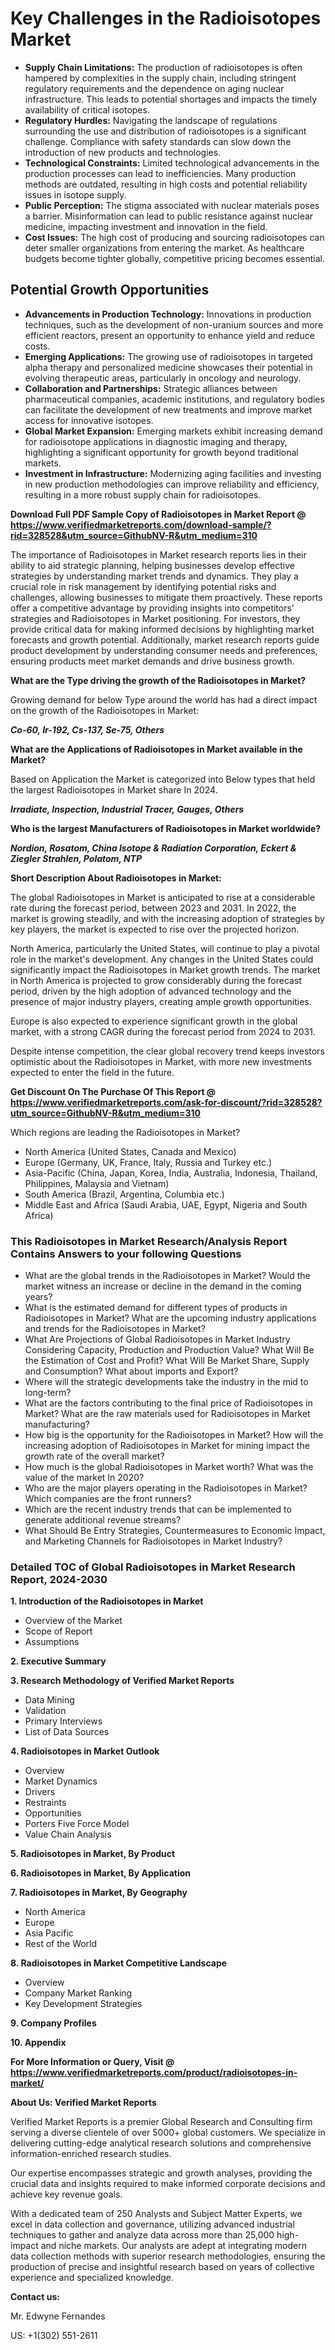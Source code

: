 <p class="">    <h1>Key Challenges in the Radioisotopes Market</h1>    <ul>        <li>            <strong>Supply Chain Limitations:</strong> The production of radioisotopes is often hampered by complexities in the supply chain, including stringent regulatory requirements and the dependence on aging nuclear infrastructure. This leads to potential shortages and impacts the timely availability of critical isotopes.        </li>        <li>            <strong>Regulatory Hurdles:</strong> Navigating the landscape of regulations surrounding the use and distribution of radioisotopes is a significant challenge. Compliance with safety standards can slow down the introduction of new products and technologies.        </li>        <li>            <strong>Technological Constraints:</strong> Limited technological advancements in the production processes can lead to inefficiencies. Many production methods are outdated, resulting in high costs and potential reliability issues in isotope supply.        </li>        <li>            <strong>Public Perception:</strong> The stigma associated with nuclear materials poses a barrier. Misinformation can lead to public resistance against nuclear medicine, impacting investment and innovation in the field.        </li>        <li>            <strong>Cost Issues:</strong> The high cost of producing and sourcing radioisotopes can deter smaller organizations from entering the market. As healthcare budgets become tighter globally, competitive pricing becomes essential.        </li>    </ul>    <h2>Potential Growth Opportunities</h2>    <ul>        <li>            <strong>Advancements in Production Technology:</strong> Innovations in production techniques, such as the development of non-uranium sources and more efficient reactors, present an opportunity to enhance yield and reduce costs.         </li>        <li>            <strong>Emerging Applications:</strong> The growing use of radioisotopes in targeted alpha therapy and personalized medicine showcases their potential in evolving therapeutic areas, particularly in oncology and neurology.         </li>        <li>            <strong>Collaboration and Partnerships:</strong> Strategic alliances between pharmaceutical companies, academic institutions, and regulatory bodies can facilitate the development of new treatments and improve market access for innovative isotopes.        </li>        <li>            <strong>Global Market Expansion:</strong> Emerging markets exhibit increasing demand for radioisotope applications in diagnostic imaging and therapy, highlighting a significant opportunity for growth beyond traditional markets.         </li>        <li>            <strong>Investment in Infrastructure:</strong> Modernizing aging facilities and investing in new production methodologies can improve reliability and efficiency, resulting in a more robust supply chain for radioisotopes.        </li>    </ul></p><p class=""><strong>Download Full PDF Sample Copy of Radioisotopes in Market Report @ <a href="https://www.verifiedmarketreports.com/download-sample/?rid=328528&utm_source=GithubNV-R&utm_medium=310" target="_blank">https://www.verifiedmarketreports.com/download-sample/?rid=328528&utm_source=GithubNV-R&utm_medium=310</a></strong></p><p>The importance of&nbsp;Radioisotopes in Market research reports lies in their ability to aid strategic planning, helping businesses develop effective strategies by understanding market trends and dynamics. They play a crucial role in risk management by identifying potential risks and challenges, allowing businesses to mitigate them proactively. These reports offer a competitive advantage by providing insights into competitors' strategies and Radioisotopes in Market positioning. For investors, they provide critical data for making informed decisions by highlighting market forecasts and growth potential. Additionally, market research reports guide product development by understanding consumer needs and preferences, ensuring products meet market demands and drive business growth.</p><p><strong>What are the&nbsp;Type driving the growth of the Radioisotopes in Market?</strong></p><p id="" class="">Growing demand for below Type around the world has had a direct impact on the growth of the Radioisotopes in Market:</p><p class=""><em><strong>Co-60, Ir-192, Cs-137, Se-75, Others</strong></em></p><p class=""><strong>What are the&nbsp;Applications&nbsp;of Radioisotopes in Market available in the Market?</strong></p><p id="" class="">Based on Application the Market is categorized into Below types that held the largest Radioisotopes in Market share In 2024.</p><p class=""><em><strong>Irradiate, Inspection, Industrial Tracer, Gauges, Others</strong></em></p><p class=""><strong>Who is the largest Manufacturers of Radioisotopes in Market worldwide?</strong></p><p><em><strong>Nordion, Rosatom, China lsotope & Radiation Corporation, Eckert & Ziegler Strahlen, Polatom, NTP</strong></em></p><p id="" class=""><strong>Short Description About Radioisotopes in Market:</strong></p><p>The global Radioisotopes in Market is anticipated to rise at a considerable rate during the forecast period, between 2023 and 2031. In 2022, the market is growing steadily, and with the increasing adoption of strategies by key players, the market is expected to rise over the projected horizon.</p><p>North America, particularly the United States, will continue to play a pivotal role in the market's development. Any changes in the United States could significantly impact the Radioisotopes in Market growth trends. The market in North America is projected to grow considerably during the forecast period, driven by the high adoption of advanced technology and the presence of major industry players, creating ample growth opportunities.</p><p>Europe is also expected to experience significant growth in the global market, with a strong CAGR during the forecast period from 2024 to 2031.</p><p>Despite intense competition, the clear global recovery trend keeps investors optimistic about the Radioisotopes in Market, with more new investments expected to enter the field in the future.</p><p id="" class=""><strong>Get Discount On The Purchase Of This Report @ <a href="https://www.verifiedmarketreports.com/ask-for-discount/?rid=328528?utm_source=GithubNV-R&utm_medium=310" target="_blank">https://www.verifiedmarketreports.com/ask-for-discount/?rid=328528?utm_source=GithubNV-R&utm_medium=310</a></strong></p><p class="">Which regions are leading the Radioisotopes in Market?</p><ul><li>North America (United States, Canada and Mexico)</li><li>Europe (Germany, UK, France, Italy, Russia and Turkey etc.)</li><li>Asia-Pacific (China, Japan, Korea, India, Australia, Indonesia, Thailand, Philippines, Malaysia and Vietnam)</li><li>South America (Brazil, Argentina, Columbia etc.)</li><li>Middle East and Africa (Saudi Arabia, UAE, Egypt, Nigeria and South Africa)</li></ul><h3 id="" class="">This Radioisotopes in Market Research/Analysis Report Contains Answers to your following Questions</h3><ul><li>What are the global trends in the Radioisotopes in Market? Would the market witness an increase or decline in the demand in the coming years?</li><li>What is the estimated demand for different types of products in Radioisotopes in Market? What are the upcoming industry applications and trends for the Radioisotopes in Market?</li><li>What Are Projections of Global Radioisotopes in Market Industry Considering Capacity, Production and Production Value? What Will Be the Estimation of Cost and Profit? What Will Be Market Share, Supply and Consumption? What about imports and Export?</li><li>Where will the strategic developments take the industry in the mid to long-term?</li><li>What are the factors contributing to the final price of Radioisotopes in Market? What are the raw materials used for Radioisotopes in Market manufacturing?</li><li>How big is the opportunity for the Radioisotopes in Market? How will the increasing adoption of Radioisotopes in Market for mining impact the growth rate of the overall market?</li><li>How much is the global Radioisotopes in Market worth? What was the value of the market In 2020?</li><li>Who are the major players operating in the Radioisotopes in Market? Which companies are the front runners?</li><li>Which are the recent industry trends that can be implemented to generate additional revenue streams?</li><li>What Should Be Entry Strategies, Countermeasures to Economic Impact, and Marketing Channels for Radioisotopes in Market Industry?</li></ul><h3 id="" class="">Detailed TOC of Global Radioisotopes in Market Research Report, 2024-2030</h3><p id="" class=""><strong>1. Introduction of the Radioisotopes in Market</strong></p><ul><li>Overview of the Market</li><li>Scope of Report</li><li>Assumptions</li></ul><p id="" class=""><strong>2. Executive Summary</strong></p><p id="" class=""><strong>3. Research Methodology of Verified Market Reports</strong></p><ul><li>Data Mining</li><li>Validation</li><li>Primary Interviews</li><li>List of Data Sources</li></ul><p id="" class=""><strong>4. Radioisotopes in Market Outlook</strong></p><ul><li>Overview</li><li>Market Dynamics</li><li>Drivers</li><li>Restraints</li><li>Opportunities</li><li>Porters Five Force Model</li><li>Value Chain Analysis</li></ul><p id="" class=""><strong>5. Radioisotopes in Market, By Product</strong></p><p id="" class=""><strong>6. Radioisotopes in Market, By Application</strong></p><p id="" class=""><strong>7. Radioisotopes in Market, By Geography</strong></p><ul><li>North America</li><li>Europe</li><li>Asia Pacific</li><li>Rest of the World</li></ul><p id="" class=""><strong>8. Radioisotopes in Market Competitive Landscape</strong></p><ul><li>Overview</li><li>Company Market Ranking</li><li>Key Development Strategies</li></ul><p id="" class=""><strong>9. Company Profiles</strong></p><p id="" class=""><strong>10. Appendix</strong></p><p id="" class=""><strong>For More Information or Query, Visit @ <a href="https://www.verifiedmarketreports.com/product/radioisotopes-in-market/" target="_blank">https://www.verifiedmarketreports.com/product/radioisotopes-in-market/</a></strong></p><p id="" class=""><strong>About Us: Verified Market Reports</strong></p><p id="" class="">Verified Market Reports is a premier Global Research and Consulting firm serving a diverse clientele of over 5000+ global customers. We specialize in delivering cutting-edge analytical research solutions and comprehensive information-enriched research studies.</p><p id="" class="">Our expertise encompasses strategic and growth analyses, providing the crucial data and insights required to make informed corporate decisions and achieve key revenue goals.</p><p id="" class="">With a dedicated team of 250 Analysts and Subject Matter Experts, we excel in data collection and governance, utilizing advanced industrial techniques to gather and analyze data across more than 25,000 high-impact and niche markets. Our analysts are adept at integrating modern data collection methods with superior research methodologies, ensuring the production of precise and insightful research based on years of collective experience and specialized knowledge.</p><p id="" class=""><strong>Contact us:</strong></p><p id="" class="">Mr. Edwyne Fernandes</p><p id="" class="">US: +1(302) 551-2611</p>
